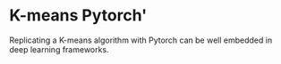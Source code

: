 #  K-means Pytorch'
Replicating a K-means algorithm with Pytorch can be well embedded in deep learning frameworks.
